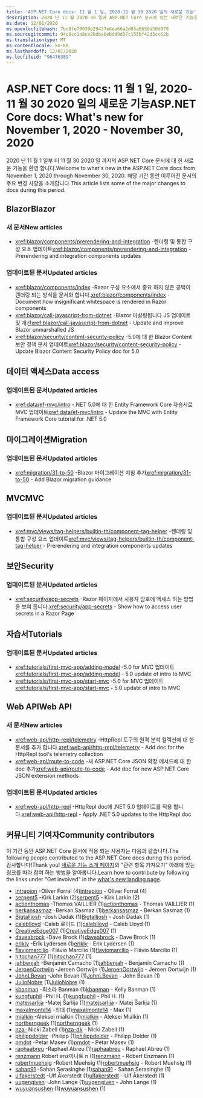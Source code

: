 ```yaml
---
title: 'ASP.NET Core docs: 11 월 1 일, 2020-11 월 30 2020 일의 새로운 기능'
description: 2020 년 11 월 2020 30 일에 ASP.NET Core 문서에 있는 새로운 기능을 제공 합니다.
ms.date: 12/01/2020
ms.openlocfilehash: 7bc8fe79039e29437e6ea66a2d85a0650a50d079
ms.sourcegitcommit: 94c8cc1a8ce2bdba0ebdd9d37c155bf42d3cc62b
ms.translationtype: MT
ms.contentlocale: ko-KR
ms.lasthandoff: 12/01/2020
ms.locfileid: "96476389"
---
```

# <a name="aspnet-core-docs-whats-new-for-november-1-2020---november-30-2020"></a><span data-ttu-id="6d77c-103">ASP.NET Core docs: 11 월 1 일, 2020-11 월 30 2020 일의 새로운 기능</span><span class="sxs-lookup"><span data-stu-id="6d77c-103">ASP.NET Core docs: What's new for November 1, 2020 - November 30, 2020</span></span>

<span data-ttu-id="6d77c-104">2020 년 11 월 1 일부 터 11 월 30 2020 일 까지의 ASP.NET Core 문서에 대 한 새로운 기능을 환영 합니다.</span><span class="sxs-lookup"><span data-stu-id="6d77c-104">Welcome to what's new in the ASP.NET Core docs from November 1, 2020 through November 30, 2020.</span></span> <span data-ttu-id="6d77c-105">해당 기간 동안 이루어진 문서의 주요 변경 사항을 소개합니다.</span><span class="sxs-lookup"><span data-stu-id="6d77c-105">This article lists some of the major changes to docs during this period.</span></span>

## <a name="blazor"></a><span data-ttu-id="6d77c-106">Blazor</span><span class="sxs-lookup"><span data-stu-id="6d77c-106">Blazor</span></span>

### <a name="new-articles"></a><span data-ttu-id="6d77c-107">새 문서</span><span class="sxs-lookup"><span data-stu-id="6d77c-107">New articles</span></span>

- <span data-ttu-id="6d77c-108"><xref:blazor/components/prerendering-and-integration> -렌더링 및 통합 구성 요소 업데이트</span><span class="sxs-lookup"><span data-stu-id="6d77c-108"><xref:blazor/components/prerendering-and-integration> - Prerendering and integration components updates</span></span>

### <a name="updated-articles"></a><span data-ttu-id="6d77c-109">업데이트된 문서</span><span class="sxs-lookup"><span data-stu-id="6d77c-109">Updated articles</span></span>

- <span data-ttu-id="6d77c-110"><xref:blazor/components/index> -Razor 구성 요소에서 중요 하지 않은 공백이 렌더링 되는 방식을 문서화 합니다.</span><span class="sxs-lookup"><span data-stu-id="6d77c-110"><xref:blazor/components/index> - Document how insignificant whitespace is rendered in Razor components</span></span>
- <span data-ttu-id="6d77c-111"><xref:blazor/call-javascript-from-dotnet> -Blazor 마샬링됩니다 JS 업데이트 및 개선</span><span class="sxs-lookup"><span data-stu-id="6d77c-111"><xref:blazor/call-javascript-from-dotnet> - Update and improve Blazor unmarshalled JS</span></span>
- <span data-ttu-id="6d77c-112"><xref:blazor/security/content-security-policy> -5.0에 대 한 Blazor Content 보안 정책 문서 업데이트</span><span class="sxs-lookup"><span data-stu-id="6d77c-112"><xref:blazor/security/content-security-policy> - Update Blazor Content Security Policy doc for 5.0</span></span>

## <a name="data-access"></a><span data-ttu-id="6d77c-113">데이터 액세스</span><span class="sxs-lookup"><span data-stu-id="6d77c-113">Data access</span></span>

### <a name="updated-articles"></a><span data-ttu-id="6d77c-114">업데이트된 문서</span><span class="sxs-lookup"><span data-stu-id="6d77c-114">Updated articles</span></span>

- <span data-ttu-id="6d77c-115"><xref:data/ef-mvc/intro> -.NET 5.0에 대 한 Entity Framework Core 자습서로 MVC 업데이트</span><span class="sxs-lookup"><span data-stu-id="6d77c-115"><xref:data/ef-mvc/intro> - Update the MVC with Entity Framework Core tutorial for .NET 5.0</span></span>

## <a name="migration"></a><span data-ttu-id="6d77c-116">마이그레이션</span><span class="sxs-lookup"><span data-stu-id="6d77c-116">Migration</span></span>

### <a name="updated-articles"></a><span data-ttu-id="6d77c-117">업데이트된 문서</span><span class="sxs-lookup"><span data-stu-id="6d77c-117">Updated articles</span></span>

- <span data-ttu-id="6d77c-118"><xref:migration/31-to-50> -Blazor 마이그레이션 지침 추가</span><span class="sxs-lookup"><span data-stu-id="6d77c-118"><xref:migration/31-to-50> - Add Blazor migration guidance</span></span>

## <a name="mvc"></a><span data-ttu-id="6d77c-119">MVC</span><span class="sxs-lookup"><span data-stu-id="6d77c-119">MVC</span></span>

### <a name="updated-articles"></a><span data-ttu-id="6d77c-120">업데이트된 문서</span><span class="sxs-lookup"><span data-stu-id="6d77c-120">Updated articles</span></span>

- <span data-ttu-id="6d77c-121"><xref:mvc/views/tag-helpers/builtin-th/component-tag-helper> -렌더링 및 통합 구성 요소 업데이트</span><span class="sxs-lookup"><span data-stu-id="6d77c-121"><xref:mvc/views/tag-helpers/builtin-th/component-tag-helper> - Prerendering and integration components updates</span></span>

## <a name="security"></a><span data-ttu-id="6d77c-122">보안</span><span class="sxs-lookup"><span data-stu-id="6d77c-122">Security</span></span>

### <a name="updated-articles"></a><span data-ttu-id="6d77c-123">업데이트된 문서</span><span class="sxs-lookup"><span data-stu-id="6d77c-123">Updated articles</span></span>

- <span data-ttu-id="6d77c-124"><xref:security/app-secrets> -Razor 페이지에서 사용자 암호에 액세스 하는 방법을 보여 줍니다.</span><span class="sxs-lookup"><span data-stu-id="6d77c-124"><xref:security/app-secrets> - Show how to access user secrets in a Razor Page</span></span>

## <a name="tutorials"></a><span data-ttu-id="6d77c-125">자습서</span><span class="sxs-lookup"><span data-stu-id="6d77c-125">Tutorials</span></span>

### <a name="updated-articles"></a><span data-ttu-id="6d77c-126">업데이트된 문서</span><span class="sxs-lookup"><span data-stu-id="6d77c-126">Updated articles</span></span>

- <span data-ttu-id="6d77c-127"><xref:tutorials/first-mvc-app/adding-model> -5.0 for MVC 업데이트</span><span class="sxs-lookup"><span data-stu-id="6d77c-127"><xref:tutorials/first-mvc-app/adding-model> - 5.0 update of intro to MVC</span></span>
- <span data-ttu-id="6d77c-128"><xref:tutorials/first-mvc-app/start-mvc> -5.0 for MVC 업데이트</span><span class="sxs-lookup"><span data-stu-id="6d77c-128"><xref:tutorials/first-mvc-app/start-mvc> - 5.0 update of intro to MVC</span></span>

## <a name="web-api"></a><span data-ttu-id="6d77c-129">Web API</span><span class="sxs-lookup"><span data-stu-id="6d77c-129">Web API</span></span>

### <a name="new-articles"></a><span data-ttu-id="6d77c-130">새 문서</span><span class="sxs-lookup"><span data-stu-id="6d77c-130">New articles</span></span>

- <span data-ttu-id="6d77c-131"><xref:web-api/http-repl/telemetry> -HttpRepl 도구의 원격 분석 컬렉션에 대 한 문서를 추가 합니다.</span><span class="sxs-lookup"><span data-stu-id="6d77c-131"><xref:web-api/http-repl/telemetry> - Add doc for the HttpRepl tool's telemetry collection</span></span>
- <span data-ttu-id="6d77c-132"><xref:web-api/route-to-code> -새 ASP.NET Core JSON 확장 메서드에 대 한 doc 추가</span><span class="sxs-lookup"><span data-stu-id="6d77c-132"><xref:web-api/route-to-code> - Add doc for new ASP.NET Core JSON extension methods</span></span>

### <a name="updated-articles"></a><span data-ttu-id="6d77c-133">업데이트된 문서</span><span class="sxs-lookup"><span data-stu-id="6d77c-133">Updated articles</span></span>

- <span data-ttu-id="6d77c-134"><xref:web-api/http-repl> -HttpRepl doc에 .NET 5.0 업데이트를 적용 합니다.</span><span class="sxs-lookup"><span data-stu-id="6d77c-134"><xref:web-api/http-repl> - Apply .NET 5.0 updates to the HttpRepl doc</span></span>

## <a name="community-contributors"></a><span data-ttu-id="6d77c-135">커뮤니티 기여자</span><span class="sxs-lookup"><span data-stu-id="6d77c-135">Community contributors</span></span>

<span data-ttu-id="6d77c-136">이 기간 동안 ASP.NET Core 문서에 적용 되는 사용자는 다음과 같습니다.</span><span class="sxs-lookup"><span data-stu-id="6d77c-136">The following people contributed to the ASP.NET Core docs during this period.</span></span> <span data-ttu-id="6d77c-137">감사합니다!</span><span class="sxs-lookup"><span data-stu-id="6d77c-137">Thank you!</span></span> <span data-ttu-id="6d77c-138">[새로운 기능 소개 페이지](index.yml)의 "관련 항목 가져오기" 아래에 있는 링크를 따라 참여 하는 방법을 알아봅니다.</span><span class="sxs-lookup"><span data-stu-id="6d77c-138">Learn how to contribute by following the links under "Get involved" in the [what's new landing page](index.yml).</span></span>

- <span data-ttu-id="6d77c-139">[intrepion](https://github.com/intrepion) -Oliver Forral (4)</span><span class="sxs-lookup"><span data-stu-id="6d77c-139">[intrepion](https://github.com/intrepion) - Oliver Forral (4)</span></span>
- <span data-ttu-id="6d77c-140">[serpent5](https://github.com/serpent5) -Kirk Larkin (2)</span><span class="sxs-lookup"><span data-stu-id="6d77c-140">[serpent5](https://github.com/serpent5) - Kirk Larkin (2)</span></span>
- <span data-ttu-id="6d77c-141">[actionthomas](https://github.com/actionthomas) -Thomas VAILLIER (1)</span><span class="sxs-lookup"><span data-stu-id="6d77c-141">[actionthomas](https://github.com/actionthomas) - Thomas VAILLIER (1)</span></span>
- <span data-ttu-id="6d77c-142">[berkansasmaz](https://github.com/berkansasmaz) -Berkan Sasmaz (1)</span><span class="sxs-lookup"><span data-stu-id="6d77c-142">[berkansasmaz](https://github.com/berkansasmaz) - Berkan Sasmaz (1)</span></span>
- <span data-ttu-id="6d77c-143">[Bigtalljosh](https://github.com/Bigtalljosh) -Josh Dadak (1)</span><span class="sxs-lookup"><span data-stu-id="6d77c-143">[Bigtalljosh](https://github.com/Bigtalljosh) - Josh Dadak (1)</span></span>
- <span data-ttu-id="6d77c-144">[caleblloyd](https://github.com/caleblloyd) -Caleb 로이드 (1)</span><span class="sxs-lookup"><span data-stu-id="6d77c-144">[caleblloyd](https://github.com/caleblloyd) - Caleb Lloyd (1)</span></span>
- <span data-ttu-id="6d77c-145">[CreativeEdge007](https://github.com/CreativeEdge007) (1)</span><span class="sxs-lookup"><span data-stu-id="6d77c-145">[CreativeEdge007](https://github.com/CreativeEdge007) (1)</span></span>
- <span data-ttu-id="6d77c-146">[daveabrock](https://github.com/daveabrock) -Dave Brock (1)</span><span class="sxs-lookup"><span data-stu-id="6d77c-146">[daveabrock](https://github.com/daveabrock) - Dave Brock (1)</span></span>
- <span data-ttu-id="6d77c-147">[erikly](https://github.com/erikly) -Erik Lydersen (1)</span><span class="sxs-lookup"><span data-stu-id="6d77c-147">[erikly](https://github.com/erikly) - Erik Lydersen (1)</span></span>
- <span data-ttu-id="6d77c-148">[flaviomarcilio](https://github.com/flaviomarcilio) -Flávio Marcílio (1)</span><span class="sxs-lookup"><span data-stu-id="6d77c-148">[flaviomarcilio](https://github.com/flaviomarcilio) - Flávio Marcílio (1)</span></span>
- <span data-ttu-id="6d77c-149">[hitochan777](https://github.com/hitochan777) (1)</span><span class="sxs-lookup"><span data-stu-id="6d77c-149">[hitochan777](https://github.com/hitochan777) (1)</span></span>
- <span data-ttu-id="6d77c-150">[jahbenjah](https://github.com/jahbenjah) -Benjamín Camacho (1)</span><span class="sxs-lookup"><span data-stu-id="6d77c-150">[jahbenjah](https://github.com/jahbenjah) - Benjamín Camacho (1)</span></span>
- <span data-ttu-id="6d77c-151">[JeroenOortwijn](https://github.com/JeroenOortwijn) -Jeroen Oortwijn (1)</span><span class="sxs-lookup"><span data-stu-id="6d77c-151">[JeroenOortwijn](https://github.com/JeroenOortwijn) - Jeroen Oortwijn (1)</span></span>
- <span data-ttu-id="6d77c-152">[JohnLBevan](https://github.com/JohnLBevan) -John Bevan (1)</span><span class="sxs-lookup"><span data-stu-id="6d77c-152">[JohnLBevan](https://github.com/JohnLBevan) - John Bevan (1)</span></span>
- <span data-ttu-id="6d77c-153">[JulioNobre](https://github.com/JulioNobre) (1)</span><span class="sxs-lookup"><span data-stu-id="6d77c-153">[JulioNobre](https://github.com/JulioNobre) (1)</span></span>
- <span data-ttu-id="6d77c-154">[kbanman](https://github.com/kbanman) -최소라 Banman (1)</span><span class="sxs-lookup"><span data-stu-id="6d77c-154">[kbanman](https://github.com/kbanman) - Kelly Banman (1)</span></span>
- <span data-ttu-id="6d77c-155">[kungfuphil](https://github.com/kungfuphil) -Phil H. (1)</span><span class="sxs-lookup"><span data-stu-id="6d77c-155">[kungfuphil](https://github.com/kungfuphil) - Phil H. (1)</span></span>
- <span data-ttu-id="6d77c-156">[matejsarlija](https://github.com/matejsarlija) -Matej Šarlija (1)</span><span class="sxs-lookup"><span data-stu-id="6d77c-156">[matejsarlija](https://github.com/matejsarlija) - Matej Šarlija (1)</span></span>
- <span data-ttu-id="6d77c-157">[maxalmonte14](https://github.com/maxalmonte14) -최대 (1)</span><span class="sxs-lookup"><span data-stu-id="6d77c-157">[maxalmonte14](https://github.com/maxalmonte14) - Max (1)</span></span>
- <span data-ttu-id="6d77c-158">[mialkin](https://github.com/mialkin) -Aleksei mialkin (1)</span><span class="sxs-lookup"><span data-stu-id="6d77c-158">[mialkin](https://github.com/mialkin) - Aleksei Mialkin (1)</span></span>
- <span data-ttu-id="6d77c-159">[northerngeek](https://github.com/northerngeek) (1)</span><span class="sxs-lookup"><span data-stu-id="6d77c-159">[northerngeek](https://github.com/northerngeek) (1)</span></span>
- <span data-ttu-id="6d77c-160">[nza-](https://github.com/nza-dk) Nicki Zabell (1)</span><span class="sxs-lookup"><span data-stu-id="6d77c-160">[nza-dk](https://github.com/nza-dk) - Nicki Zabell (1)</span></span>
- <span data-ttu-id="6d77c-161">[philippdolder](https://github.com/philippdolder) -Philipp (1)</span><span class="sxs-lookup"><span data-stu-id="6d77c-161">[philippdolder](https://github.com/philippdolder) - Philipp Dolder (1)</span></span>
- <span data-ttu-id="6d77c-162">[pmdot](https://github.com/pmdot) -Petar Masev (1)</span><span class="sxs-lookup"><span data-stu-id="6d77c-162">[pmdot](https://github.com/pmdot) - Petar Masev (1)</span></span>
- <span data-ttu-id="6d77c-163">[raphaabreu](https://github.com/raphaabreu) -Raphael Abreu (1)</span><span class="sxs-lookup"><span data-stu-id="6d77c-163">[raphaabreu](https://github.com/raphaabreu) - Raphael Abreu (1)</span></span>
- <span data-ttu-id="6d77c-164">[renzmann](https://github.com/renzmann) Robert enz마나트 n (1)</span><span class="sxs-lookup"><span data-stu-id="6d77c-164">[renzmann](https://github.com/renzmann) - Robert Enzmann (1)</span></span>
- <span data-ttu-id="6d77c-165">[robertmuehsig](https://github.com/robertmuehsig) -Robert Muehsig (1)</span><span class="sxs-lookup"><span data-stu-id="6d77c-165">[robertmuehsig](https://github.com/robertmuehsig) - Robert Muehsig (1)</span></span>
- <span data-ttu-id="6d77c-166">[sahan91](https://github.com/sahan91) -Sahan Serasinghe (1)</span><span class="sxs-lookup"><span data-stu-id="6d77c-166">[sahan91](https://github.com/sahan91) - Sahan Serasinghe (1)</span></span>
- <span data-ttu-id="6d77c-167">[ulfakerstedt](https://github.com/ulfakerstedt) -Ulf Åkerstedt (1)</span><span class="sxs-lookup"><span data-stu-id="6d77c-167">[ulfakerstedt](https://github.com/ulfakerstedt) - Ulf Åkerstedt (1)</span></span>
- <span data-ttu-id="6d77c-168">[uugengiven](https://github.com/uugengiven) -John Lange (1)</span><span class="sxs-lookup"><span data-stu-id="6d77c-168">[uugengiven](https://github.com/uugengiven) - John Lange (1)</span></span>
- <span data-ttu-id="6d77c-169">[wuyuansushen](https://github.com/wuyuansushen) (1)</span><span class="sxs-lookup"><span data-stu-id="6d77c-169">[wuyuansushen](https://github.com/wuyuansushen) (1)</span></span>
